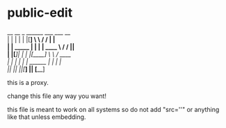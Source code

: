# public-edit

 __         __   _  ______   ___    ___   __    <br>
|  |       |  | | |[______]  \  \  /  /  |  |   <br>
|  | _____ |  | | | ____      \  \/  /   |__|   <br>
|  |[_____]|  | | |[____]      \  \ /    ____   <br>
|  |       |  | | | ______      |  |    |    |  <br>
|__|       |__| |_|[______]     |__|    [____]  <br>

this is a proxy.

change this file any way you want!

this file is meant to work on all systems so do not add "src=''" or anything like that unless embedding.
